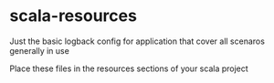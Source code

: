 # scala-resources
Just the basic logback config for application that cover all scenaros generally in use

Place these files in the resources sections of your scala project
